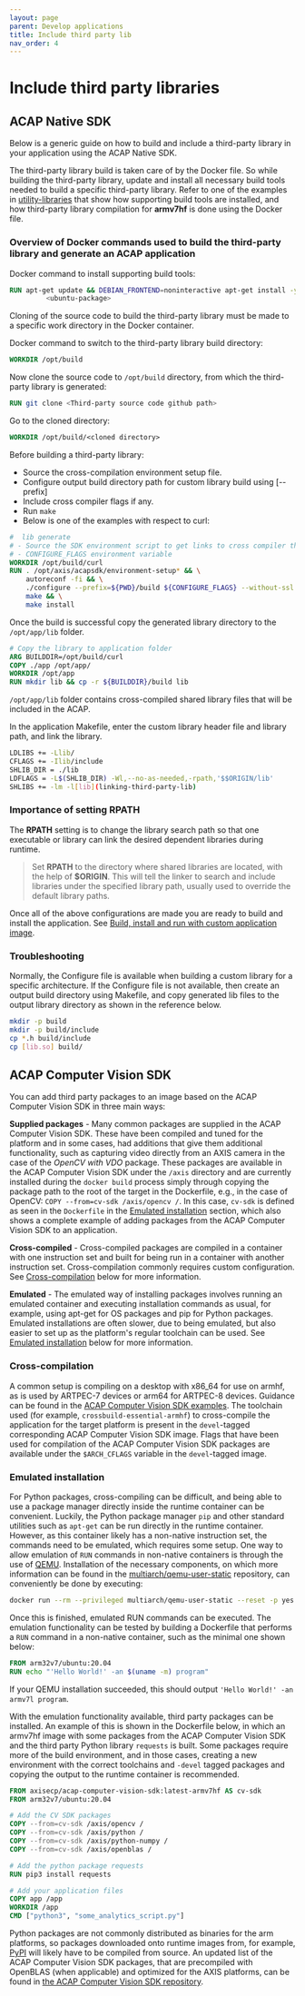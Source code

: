 ```yaml
---
layout: page
parent: Develop applications
title: Include third party lib
nav_order: 4
---
```


# Include third party libraries

## ACAP Native SDK

Below is a generic guide on how to build and include a third-party library in your application using the ACAP Native SDK.

The third-party library build is taken care of by the Docker file. So while building the third-party library, update and install all necessary build tools needed to build a specific third-party library. Refer to one of the examples in [utility-libraries](https://github.com/AxisCommunications/acap-native-sdk-examples/tree/master/utility-libraries) that show how supporting build tools are installed, and how third-party library compilation for **armv7hf** is done using the Docker file.

### Overview of Docker commands used to build the third-party library and generate an ACAP application

Docker command to install supporting build tools:

```Dockerfile
RUN apt-get update && DEBIAN_FRONTEND=noninteractive apt-get install -y --no-install-recommends \
         <ubuntu-package>
```

Cloning of the source code to build the third-party library must be made to a specific work directory in the Docker container.

Docker command to switch to the third-party library build directory:

```Dockerfile
WORKDIR /opt/build
```

Now clone the source code to `/opt/build` directory, from which the third-party library is generated:

```Dockerfile
RUN git clone <Third-party source code github path>
```

Go to the cloned directory:

```Dockerfile
WORKDIR /opt/build/<cloned directory>
```

Before building a third-party library:

- Source the cross-compilation environment setup file.
- Configure output build directory path for custom library build using [--prefix]
- Include cross compiler flags if any.
- Run `make`
- Below is one of the examples with respect to curl:

```Dockerfile
#  lib generate
# - Source the SDK environment script to get links to cross compiler through
# - CONFIGURE_FLAGS environment variable
WORKDIR /opt/build/curl
RUN . /opt/axis/acapsdk/environment-setup* && \
    autoreconf -fi && \
    ./configure --prefix=${PWD}/build ${CONFIGURE_FLAGS} --without-ssl && \
    make && \
    make install
```

Once the build is successful copy the generated library directory to the `/opt/app/lib` folder.

```Dockerfile
# Copy the library to application folder
ARG BUILDDIR=/opt/build/curl
COPY ./app /opt/app/
WORKDIR /opt/app
RUN mkdir lib && cp -r ${BUILDDIR}/build lib
```

`/opt/app/lib` folder contains cross-compiled shared library files that will be included in the ACAP.

In the application Makefile, enter the custom library header file and library path, and link the library.

```bash
LDLIBS += -Llib/
CFLAGS += -Ilib/include
SHLIB_DIR = ./lib
LDFLAGS = -L$(SHLIB_DIR) -Wl,--no-as-needed,-rpath,'$$ORIGIN/lib'
SHLIBS += -lm -l[lib](linking-third-party-lib)
```

### Importance of setting **RPATH**

The **RPATH** setting is to change the library search path so that one executable or library can link the desired dependent libraries during runtime.

> Set **RPATH** to the directory where shared libraries are located, with the
> help of **$ORIGIN**.  This will tell the linker to search and include
> libraries under the specified library path, usually used to override the
> default library paths.

Once all of the above configurations are made you are ready to build and install the application. See [Build, install and run with custom application image](build-install-run#build-install-and-run-with-custom-application-image).

### Troubleshooting

Normally, the Configure file is available when building a custom library for a
specific architecture.  If the Configure file is not available, then create an
output build directory using Makefile, and copy generated lib files to the
output library directory as shown in the reference below.

```bash
mkdir -p build
mkdir -p build/include
cp *.h build/include
cp [lib.so] build/
```

## ACAP Computer Vision SDK

You can add third party packages to an image based on the ACAP Computer Vision SDK in three main ways:

**Supplied packages** - Many common packages are supplied in the ACAP Computer Vision SDK. These have been compiled and tuned for the platform and in some cases, had additions that give them additional functionality, such as capturing video directly from an AXIS camera in the case of the *OpenCV with VDO* package. These packages are available in the ACAP Computer Vision SDK under the `/axis` directory and are currently installed during the `docker build` process simply through copying the package path to the root of the target in the Dockerfile, e.g., in the case of OpenCV: `COPY --from=cv-sdk /axis/opencv /`. In this case, `cv-sdk` is defined as seen in the `Dockerfile` in the [Emulated installation](#emulated-installation) section, which also shows a complete example of adding packages from the ACAP Computer Vision SDK to an application.

**Cross-compiled** - Cross-compiled packages are compiled in a container with one instruction set and built for being run in a container with another instruction set. Cross-compilation commonly requires custom configuration. See [Cross-compilation](#cross-compilation) below for more information.

**Emulated** - The emulated way of installing packages involves running an emulated container and executing installation commands as usual, for example, using apt-get for OS packages and pip for Python packages. Emulated installations are often slower, due to being emulated, but also easier to set up as the platform's regular toolchain can be used. See [Emulated installation](#emulated-installation) below for more information.

### Cross-compilation

A common setup is compiling on a desktop with x86_64 for use on armhf, as is used by ARTPEC-7 devices or arm64 for ARTPEC-8 devices. Guidance can be found in the [ACAP Computer Vision SDK examples](https://github.com/AxisCommunications/acap-computer-vision-sdk-examples). The toolchain used (for example, `crossbuild-essential-armhf`) to cross-compile the application for the target platform is present in the `devel`-tagged corresponding ACAP Computer Vision SDK image. Flags that have been used for compilation of the ACAP Computer Vision SDK packages are available under the `$ARCH_CFLAGS` variable in the `devel`-tagged image.

### Emulated installation

For Python packages, cross-compiling can be difficult, and being able to use a package manager directly inside the runtime container can be convenient. Luckily, the Python package manager `pip` and other standard utilities such as `apt-get` can be run directly in the runtime container. However, as this container likely has a non-native instruction set, the commands need to be emulated, which requires some setup. One way to allow emulation of `RUN` commands in non-native containers is through the use of [QEMU](https://qemu-project.gitlab.io/qemu/about/index.html). Installation of the necessary components, on which more information can be found in the [multiarch/qemu-user-static](https://github.com/multiarch/qemu-user-static) repository, can conveniently be done by executing:

```bash
docker run --rm --privileged multiarch/qemu-user-static --reset -p yes
```

Once this is finished, emulated RUN commands can be executed. The emulation functionality can be tested by building a Dockerfile that performs a `RUN` command in a non-native container, such as the minimal one shown below:

```Dockerfile
FROM arm32v7/ubuntu:20.04
RUN echo "'Hello World!' -an $(uname -m) program"
```

If your QEMU installation succeeded, this should output `'Hello World!' -an armv7l program`.

With the emulation functionality available, third party packages can be installed. An example of this is shown in the Dockerfile below, in which an armv7hf image with some packages from the ACAP Computer Vision SDK and the third party Python library `requests` is built. Some packages require more of the build environment, and in those cases, creating a new environment with the correct toolchains and `-devel` tagged packages and copying the output to the runtime container is recommended.

```Dockerfile
FROM axisecp/acap-computer-vision-sdk:latest-armv7hf AS cv-sdk
FROM arm32v7/ubuntu:20.04

# Add the CV SDK packages
COPY --from=cv-sdk /axis/opencv /
COPY --from=cv-sdk /axis/python /
COPY --from=cv-sdk /axis/python-numpy /
COPY --from=cv-sdk /axis/openblas /

# Add the python package requests
RUN pip3 install requests

# Add your application files
COPY app /app
WORKDIR /app
CMD ["python3", "some_analytics_script.py"]
```

Python packages are not commonly distributed as binaries for the arm platforms, so packages downloaded onto runtime images from, for example, [PyPI](https://pypi.org/) will likely have to be compiled from source. An updated list of the ACAP Computer Vision SDK packages, that are precompiled with OpenBLAS (when applicable) and optimized for the AXIS platforms, can be found in [the ACAP Computer Vision SDK repository](https://github.com/AxisCommunications/acap-computer-vision-sdk#contents).
